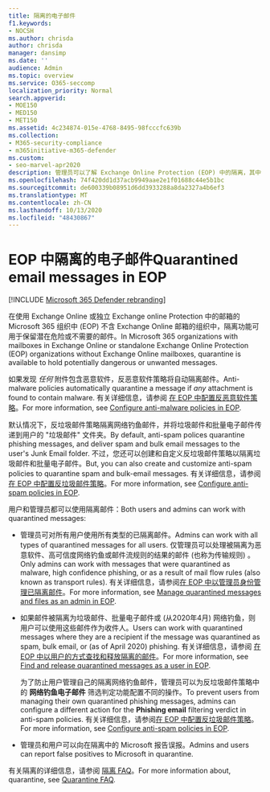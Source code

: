 ```yaml
---
title: 隔离的电子邮件
f1.keywords:
- NOCSH
ms.author: chrisda
author: chrisda
manager: dansimp
ms.date: ''
audience: Admin
ms.topic: overview
ms.service: O365-seccomp
localization_priority: Normal
search.appverid:
- MOE150
- MED150
- MET150
ms.assetid: 4c234874-015e-4768-8495-98fcccfc639b
ms.collection:
- M365-security-compliance
- m365initiative-m365-defender
ms.custom:
- seo-marvel-apr2020
description: 管理员可以了解 Exchange Online Protection (EOP) 中的隔离，其中包含可能存在危险或不需要的邮件。
ms.openlocfilehash: 74f420dd1d37acb9949aae2e1f01688c44e5b1bc
ms.sourcegitcommit: de600339b08951d6dd3933288a8da2327a4b6ef3
ms.translationtype: MT
ms.contentlocale: zh-CN
ms.lasthandoff: 10/13/2020
ms.locfileid: "48430867"
---
```

# <a name="quarantined-email-messages-in-eop"></a><span data-ttu-id="e3aba-103">EOP 中隔离的电子邮件</span><span class="sxs-lookup"><span data-stu-id="e3aba-103">Quarantined email messages in EOP</span></span>

[!INCLUDE [Microsoft 365 Defender rebranding](../includes/microsoft-defender-for-office.md)]


<span data-ttu-id="e3aba-104">在使用 Exchange Online 或独立 Exchange online Protection 中的邮箱的 Microsoft 365 组织中 (EOP) 不含 Exchange Online 邮箱的组织中，隔离功能可用于保留潜在危险或不需要的邮件。</span><span class="sxs-lookup"><span data-stu-id="e3aba-104">In Microsoft 365 organizations with mailboxes in Exchange Online or standalone Exchange Online Protection (EOP) organizations without Exchange Online mailboxes, quarantine is available to hold potentially dangerous or unwanted messages.</span></span>

<span data-ttu-id="e3aba-105">如果发现 *任何* 附件包含恶意软件，反恶意软件策略将自动隔离邮件。</span><span class="sxs-lookup"><span data-stu-id="e3aba-105">Anti-malware policies automatically quarantine a message if *any* attachment is found to contain malware.</span></span> <span data-ttu-id="e3aba-106">有关详细信息，请参阅 [在 EOP 中配置反恶意软件策略](configure-anti-malware-policies.md)。</span><span class="sxs-lookup"><span data-stu-id="e3aba-106">For more information, see [Configure anti-malware policies in EOP](configure-anti-malware-policies.md).</span></span>

<span data-ttu-id="e3aba-107">默认情况下，反垃圾邮件策略隔离网络钓鱼邮件，并将垃圾邮件和批量电子邮件传递到用户的 "垃圾邮件" 文件夹。</span><span class="sxs-lookup"><span data-stu-id="e3aba-107">By default, anti-spam polices quarantine phishing messages, and deliver spam and bulk email messages to the user's Junk Email folder.</span></span> <span data-ttu-id="e3aba-108">不过，您还可以创建和自定义反垃圾邮件策略以隔离垃圾邮件和批量电子邮件。</span><span class="sxs-lookup"><span data-stu-id="e3aba-108">But, you can also create and customize anti-spam policies to quarantine spam and bulk-email messages.</span></span> <span data-ttu-id="e3aba-109">有关详细信息，请参阅[在 EOP 中配置反垃圾邮件策略](configure-your-spam-filter-policies.md)。</span><span class="sxs-lookup"><span data-stu-id="e3aba-109">For more information, see [Configure anti-spam policies in EOP](configure-your-spam-filter-policies.md).</span></span>

<span data-ttu-id="e3aba-110">用户和管理员都可以使用隔离邮件：</span><span class="sxs-lookup"><span data-stu-id="e3aba-110">Both users and admins can work with quarantined messages:</span></span>

- <span data-ttu-id="e3aba-111">管理员可对所有用户使用所有类型的已隔离邮件。</span><span class="sxs-lookup"><span data-stu-id="e3aba-111">Admins can work with all types of quarantined messages for all users.</span></span> <span data-ttu-id="e3aba-112">仅管理员可以处理被隔离为恶意软件、高可信度网络钓鱼或邮件流规则的结果的邮件 (也称为传输规则) 。</span><span class="sxs-lookup"><span data-stu-id="e3aba-112">Only admins can work with messages that were quarantined as malware, high confidence phishing, or as a result of mail flow rules (also known as transport rules).</span></span> <span data-ttu-id="e3aba-113">有关详细信息，请参阅[在 EOP 中以管理员身份管理已隔离邮件](manage-quarantined-messages-and-files.md)。</span><span class="sxs-lookup"><span data-stu-id="e3aba-113">For more information, see [Manage quarantined messages and files as an admin in EOP](manage-quarantined-messages-and-files.md).</span></span>

- <span data-ttu-id="e3aba-114">如果邮件被隔离为垃圾邮件、批量电子邮件或 (从2020年4月) 网络钓鱼，则用户可以使用这些邮件作为收件人。</span><span class="sxs-lookup"><span data-stu-id="e3aba-114">Users can work with quarantined messages where they are a recipient if the message was quarantined as spam, bulk email, or (as of April 2020) phishing.</span></span> <span data-ttu-id="e3aba-115">有关详细信息，请参阅 [在 EOP 中以用户的方式查找和释放隔离的邮件](find-and-release-quarantined-messages-as-a-user.md)。</span><span class="sxs-lookup"><span data-stu-id="e3aba-115">For more information, see [Find and release quarantined messages as a user in EOP](find-and-release-quarantined-messages-as-a-user.md).</span></span>

  <span data-ttu-id="e3aba-116">为了防止用户管理自己的隔离网络钓鱼邮件，管理员可以为反垃圾邮件策略中的 **网络钓鱼电子邮件** 筛选判定功能配置不同的操作。</span><span class="sxs-lookup"><span data-stu-id="e3aba-116">To prevent users from managing their own quarantined phishing messages, admins can configure a different action for the **Phishing email** filtering verdict in anti-spam policies.</span></span> <span data-ttu-id="e3aba-117">有关详细信息，请参阅[在 EOP 中配置反垃圾邮件策略](configure-your-spam-filter-policies.md)。</span><span class="sxs-lookup"><span data-stu-id="e3aba-117">For more information, see [Configure anti-spam policies in EOP](configure-your-spam-filter-policies.md).</span></span>

- <span data-ttu-id="e3aba-118">管理员和用户可以向在隔离中的 Microsoft 报告误报。</span><span class="sxs-lookup"><span data-stu-id="e3aba-118">Admins and users can report false positives to Microsoft in quarantine.</span></span>

<span data-ttu-id="e3aba-119">有关隔离的详细信息，请参阅 [隔离 FAQ](quarantine-faq.md)。</span><span class="sxs-lookup"><span data-stu-id="e3aba-119">For more information about, quarantine, see [Quarantine FAQ](quarantine-faq.md).</span></span>
